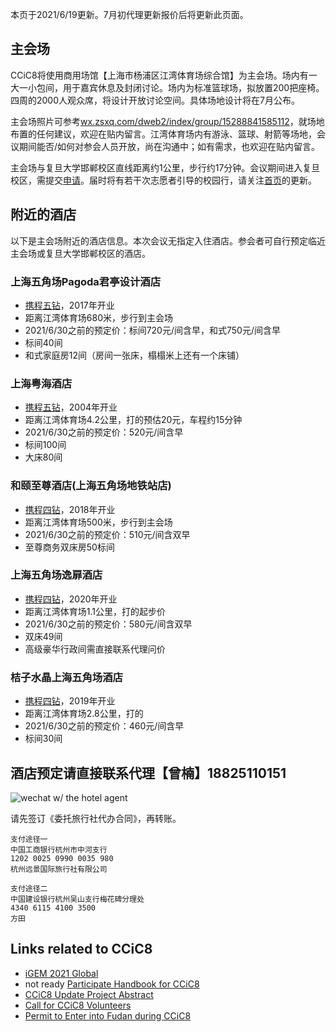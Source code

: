 本页于2021/6/19更新。7月初代理更新报价后将更新此页面。

## 主会场

CCiC8将使用商用场馆【上海市杨浦区江湾体育场综合馆】为主会场。场内有一大一小包间，用于嘉宾休息及封闭讨论。场内为标准篮球场，拟放置200把座椅。四周的2000人观众席，将设计开放讨论空间。具体场地设计将在7月公布。

主会场照片可参考[wx.zsxq.com/dweb2/index/group/15288841585112](https://wx.zsxq.com/dweb2/index/topic_detail/215114888155181)，就场地布置的任何建议，欢迎在贴内留言。江湾体育场内有游泳、篮球、射箭等场地，会议期间能否/如何对参会人员开放，尚在沟通中；如有需求，也欢迎在贴内留言。

主会场与复旦大学邯郸校区直线距离约1公里，步行约17分钟。会议期间进入复旦校区，需提交[申请](https://www.wjx.cn/vj/r6cE82R.aspx)。届时将有若干次志愿者引导的校园行，请关注[首页](/)的更新。

## 附近的酒店

以下是主会场附近的酒店信息。本次会议无指定入住酒店。参会者可自行预定临近主会场或复旦大学邯郸校区的酒店。

### 上海五角场Pagoda君亭设计酒店

* [携程五钻](https://m.ctrip.com/webapp/hotel/hoteldetail/12603011.html)，2017年开业
* 距离江湾体育场680米，步行到主会场
* 2021/6/30之前的预定价：标间720元/间含早，和式750元/间含早
* 标间40间
* 和式家庭房12间（房间一张床，榻榻米上还有一个床铺）  

### 上海粤海酒店

* [携程五钻](https://m.ctrip.com/webapp/hotel/hoteldetail/432276.html)，2004年开业
* 距离江湾体育场4.2公里，打的预估20元，车程约15分钟
* 2021/6/30之前的预定价：520元/间含早
* 标间100间
* 大床80间

### 和颐至尊酒店(上海五角场地铁站店)

* [携程四钻](https://m.ctrip.com/webapp/hotel/hoteldetail/21343977.html)，2018年开业
* 距离江湾体育场500米，步行到主会场
* 2021/6/30之前的预定价：510元/间含双早
* 至尊商务双床房50标间

### 上海五角场逸扉酒店

* [携程四钻](https://m.ctrip.com/webapp/hotel/hoteldetail/2382332.html)，2020年开业
* 距离江湾体育场1.1公里，打的起步价
* 2021/6/30之前的预定价：580元/间含双早
* 双床49间
* 高级豪华行政间需直接联系代理问价

### 桔子水晶上海五角场酒店

* [携程四钻](https://m.ctrip.com/webapp/hotel/hoteldetail/5248546.html)，2019年开业
* 距离江湾体育场2.8公里，打的
* 2021/6/30之前的预定价：460元/间含早
* 标间30间

## 酒店预定请直接联系代理【曾楠】18825110151

![wechat w/ the hotel agent](https://raw.githubusercontent.com/coronin/ccic8/gh-pages/sponsor-logo/zengnan.jpg)

请先签订《委托旅行社代办合同》，再转账。

    支付途径一
    中国工商银行杭州市中河支行
    1202 0025 0990 0035 980
    杭州远景国际旅行社有限公司

    支付途径二
    中国建设银行杭州吴山支行梅花碑分理处
    4340 6115 4100 3500
    方田

## Links related to CCiC8
- [iGEM 2021 Global](https://igem2021global.slack.com)
- not ready [Participate Handbook for CCiC8]()
- [CCiC8 Update Project Abstract](https://www.wjx.cn/vj/h4icxcB.aspx)
- [Call for CCiC8 Volunteers](https://www.wjx.cn/vj/rYR3vK6.aspx)
- [Permit to Enter into Fudan during CCiC8](https://www.wjx.cn/vj/r6cE82R.aspx)
